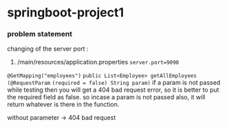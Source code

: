 # springboot-project1

### problem statement



changing of the server port :
1) /main/resources/application.properties
`server.port=9090`


`@GetMapping("employees")`
    `public List<Employee> getAllEmployees` `(@RequestParam` `(required = false) String param)`
    if a param is not passed while testing then you will get a 404 bad request error, so it is better to put the required field as false. so incase a param is not passed also, it will return whatever is there in the function.

without parameter -> 404 bad request
